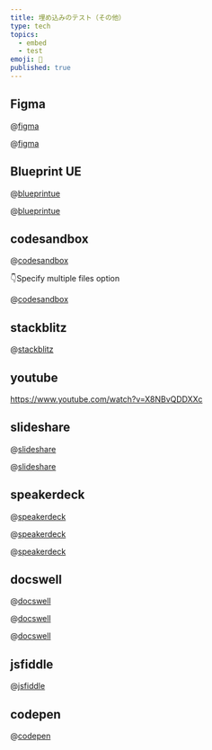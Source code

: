 ```yaml
---
title: 埋め込みのテスト（その他）
type: tech
topics:
  - embed
  - test
emoji: 🐲
published: true
---
```

## Figma

@[figma](https://www.figma.com/file/LKQ4FJ4bTnCSjedbRpk931/Sample-File)

@[figma](https://www.figma.com/file/LKQ4FJ4bTnCSjedbRpk931/Sample-File?node-id=0:1)

## Blueprint UE

@[blueprintue](https://blueprintue.com/render/xmdvzpam/)

@[blueprintue](https://blueprintue.com/render/xmdvzpam/)

## codesandbox

@[codesandbox](https://codesandbox.io/embed/guess-movie-erpn1?fontsize=14&hidenavigation=1&theme=dark)

👇Specify multiple files option

@[codesandbox](https://codesandbox.io/embed/guess-movie-erpn1?fontsize=14&hidenavigation=1&theme=dark&module=/src/App.js,/src/index.js)

## stackblitz

@[stackblitz](https://stackblitz.com/edit/angular-examples)

## youtube

https://www.youtube.com/watch?v=X8NBvQDDXXc

## slideshare

@[slideshare](EP6Yf9I2idPXCb)

@[slideshare](dCylTYuzhqeAtW)

## speakerdeck

@[speakerdeck](f8653c8c6ffc4f54bb4683daa8c1a284)

@[speakerdeck](4f926da9cb4cd0001f00a1ff)

@[speakerdeck](4f926da9cb4cd0001f00a1ff?slide=24)

## docswell

@[docswell](https://www.docswell.com/slide/LK7J5V/embed)

@[docswell](https://www.docswell.com/slide/LK7J5V/embed)

@[docswell](https://www.docswell.com/slide/LK7J5V/embed#p13)

## jsfiddle

@[jsfiddle](https://jsfiddle.net/9wkngdue/embedded)

## codepen

@[codepen](https://codepen.io/noeldelgado/pen/BaogqYy?default-tab=result&embed-version=2)
